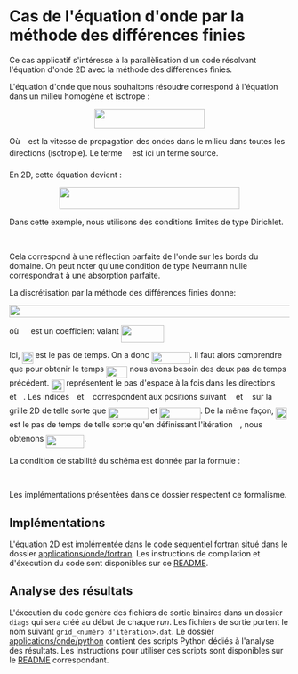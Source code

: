 # Cas de l'équation d'onde par la méthode des différences finies

Ce cas applicatif s'intéresse à la parallèlisation d'un code résolvant
l'équation d'onde 2D avec la méthode des différences finies.

L'équation d'onde que nous souhaitons résoudre correspond à l'équation dans un milieu homogène et isotrope :
<p align="center"><img src=".extra//93c102b192a379c9a1541a17339633ee.svg?invert_in_darkmode" align=middle width=197.04135pt height=35.777445pt/></p>
Où <img src=".extra//3e18a4a28fdee1744e5e3f79d13b9ff6.svg?invert_in_darkmode" align=middle width=7.113876000000004pt height=14.155350000000013pt/> est la vitesse de propagation des ondes dans le milieu dans toutes les directions (isotropie).
Le terme <img src=".extra//190083ef7a1625fbc75f243cffb9c96d.svg?invert_in_darkmode" align=middle width=9.817500000000004pt height=22.831379999999992pt/> est ici un terme source.

En 2D, cette équation devient :
<p align="center"><img src=".extra//f231920c6ee6e0dc13ded86340835292.svg?invert_in_darkmode" align=middle width=323.598pt height=40.118265pt/></p>

Dans cette exemple, nous utilisons des conditions limites de type Dirichlet.

<p align="center"><img src=".extra//9c51fbaac26ac4e98105263a6ad85255.svg?invert_in_darkmode" align=middle width=135.65722499999998pt height=17.031959999999998pt/></p>

Cela correspond à une réflection parfaite de l'onde sur les bords du domaine.
On peut noter qu'une condition de type Neumann nulle correspondrait à une absorption parfaite.

La discrétisation par la méthode des différences finies donne:
<p align="center"><img src=".extra//8cb132f7fcd865f0f1637fbfe01228c2.svg?invert_in_darkmode" align=middle width=561.39765pt height=21.267014999999997pt/></p>
où <img src=".extra//78ec2b7008296ce0561cf83393cb746d.svg?invert_in_darkmode" align=middle width=14.066250000000002pt height=22.46574pt/> est un coefficient valant <img src=".extra//8eedfdb979b5e344bbc89b1b615bdcb0.svg?invert_in_darkmode" align=middle width=77.399355pt height=31.360889999999984pt/>

Ici, <img src=".extra//5a63739e01952f6a63389340c037ae29.svg?invert_in_darkmode" align=middle width=19.634835000000002pt height=22.46574pt/> est le pas de temps. On a donc <img src=".extra//920296fb97fdfa6eb814c39b79d4b30d.svg?invert_in_darkmode" align=middle width=69.2274pt height=22.46574pt/>. Il faut alors comprendre que pour obtenir le temps <img src=".extra//3f18d8f60c110e865571bba5ba67dcc6.svg?invert_in_darkmode" align=middle width=38.17737pt height=21.18732pt/>
nous avons besoin des deux pas de temps précédent.
<img src=".extra//3919bbc84b8079e27194efe99a1f6a80.svg?invert_in_darkmode" align=middle width=23.09373pt height=22.46574pt/> représentent le pas d'espace à la fois dans les directions <img src=".extra//332cc365a4987aacce0ead01b8bdcc0b.svg?invert_in_darkmode" align=middle width=9.395100000000005pt height=14.155350000000013pt/> et <img src=".extra//deceeaf6940a8c7a5a02373728002b0f.svg?invert_in_darkmode" align=middle width=8.649300000000004pt height=14.155350000000013pt/>.
Les indices <img src=".extra//77a3b857d53fb44e33b53e4c8b68351a.svg?invert_in_darkmode" align=middle width=5.663295000000005pt height=21.683310000000006pt/> et <img src=".extra//36b5afebdba34564d884d347484ac0c7.svg?invert_in_darkmode" align=middle width=7.710483000000004pt height=21.683310000000006pt/> correspondent aux positions suivant <img src=".extra//332cc365a4987aacce0ead01b8bdcc0b.svg?invert_in_darkmode" align=middle width=9.395100000000005pt height=14.155350000000013pt/> et <img src=".extra//deceeaf6940a8c7a5a02373728002b0f.svg?invert_in_darkmode" align=middle width=8.649300000000004pt height=14.155350000000013pt/>
sur la grille 2D de telle sorte que <img src=".extra//688c52dc242b204f9355f962fa0a785d.svg?invert_in_darkmode" align=middle width=71.941485pt height=22.46574pt/> et <img src=".extra//f377d7434d3ed286e5468c02610c5446.svg?invert_in_darkmode" align=middle width=73.24300500000001pt height=22.46574pt/>.
De la même façon, <img src=".extra//5a63739e01952f6a63389340c037ae29.svg?invert_in_darkmode" align=middle width=19.634835000000002pt height=22.46574pt/> est le pas de temps de telle sorte qu'en
définissant l'itération <img src=".extra//63bb9849783d01d91403bc9a5fea12a2.svg?invert_in_darkmode" align=middle width=9.075495000000004pt height=22.831379999999992pt/>, nous obtenons <img src=".extra//67b69ec298df7cfdfd3771e2719ba19b.svg?invert_in_darkmode" align=middle width=68.435895pt height=22.831379999999992pt/>.

La condition de stabilité du schéma est donnée par la formule :
<p align="center"><img src=".extra//14a85e84ef29e9208b124c8684811fc4.svg?invert_in_darkmode" align=middle width=69.69368999999999pt height=16.438356pt/></p>

Les implémentations présentées dans ce dossier respectent ce formalisme.

## Implémentations

L'équation 2D est implémentée dans le code séquentiel fortran situé dans le dossier [applications/onde/fortran](./fortran/).
Les instructions de compilation et d'éxecution du code sont disponibles sur ce [README](./fortran/README.md).

## Analyse des résultats

L'éxecution du code genère des fichiers de sortie binaires dans un dossier `diags`
qui sera créé au début de chaque *run*.
Les fichiers de sortie portent le nom suivant `grid_<numéro d'itération>.dat`.
Le dossier [applications/onde/python](./python/`) contient des scripts Python
dédiés à l'analyse des résultats.
Les instructions pour utiliser ces scripts sont disponibles sur le [README](./python/README.md) correspondant.
